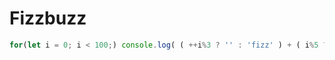 # Fizzbuzz

```javascript
for(let i = 0; i < 100;) console.log( ( ++i%3 ? '' : 'fizz' ) + ( i%5 ? '' : 'buzz' ) || i );
```
